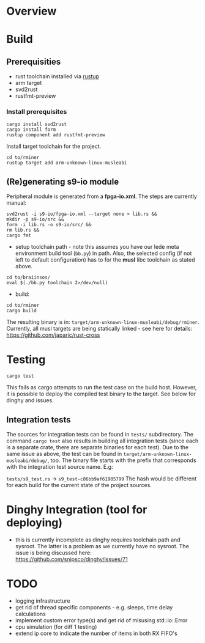 # Overview

# Build

## Prerequisities
- rust toolchain installed via [rustup](https://rustup.rs/)
- arm target
- svd2rust
- rustfmt-preview

### Install prerequisites
```shell
cargo install svd2rust
cargo install form
rustup component add rustfmt-preview
```
Install target toolchain for the project.
```shell
cd to/rminer
rustup target add arm-unknown-linux-musleabi
```

## (Re)generating s9-io module

Peripheral module is generated from a **fpga-io.xml**. The steps are currently manual:
```shell
svd2rust -i s9-io/fpga-io.xml --target none > lib.rs &&
mkdir -p s9-io/src &&
form -i lib.rs -o s9-io/src/ &&
rm lib.rs &&
cargo fmt
```
- setup toolchain path - note this assumes you have our lede meta environment build tool (```bb.py```) in path. Also, the selected config (if not left to default configuration) has to for the **musl** libc toolchain as stated above.

```
cd to/braiinsos/
eval $(./bb.py toolchain 2>/dev/null)
```

- build:

```shell
cd to/rminer
cargo build
```

The resulting binary is in: ```target/arm-unknown-linux-musleabi/debug/rminer```. Currently, all musl targets are being statically linked - see here for details: https://github.com/japaric/rust-cross


# Testing
```shell
cargo test
```

This fails as cargo attempts to run the test case on the build host. However, it is possible to deploy the compiled test binary to the target. See below for dinghy and issues.

## Integration tests
The sources for integration tests can be found in ```tests/``` subdirectory.
The command ```cargo test``` also results in building all integration tests
(since each is a separate crate, there are separate binaries for each test). Due
 to the same issue as above, the test can be found in ```target/arm-unknown-linux-musleabi/debug/```, too. The binary file starts
with the prefix that corresponds with the integration test source name. E.g:

```tests/s9_test.rs``` -> ```s9_test-c86bb9af61985799``` The hash would be
different for each build for the current state of the project sources.

# Dinghy Integration (tool for deploying)

- this is currently incomplete as dinghy requires toolchain path and sysroot. The latter is a problem as we currently have no sysroot. The issue is being discussed here: https://github.com/snipsco/dinghy/issues/71

# TODO
- logging infrastructure
- get rid of thread specific components - e.g. sleeps, time delay calculations
- implement custom error type(s) and get rid of misusing std::io::Error
- cpu simulation (for diff 1 testing)
- extend ip core to indicate the number of items in both RX FIFO's
